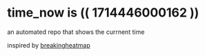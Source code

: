 # time_now is (( 1714446000162 ))

an automated repo that shows the currnent time

inspired by [breakingheatmap](https://github.com/breakingheatmap/breakingheatmap)